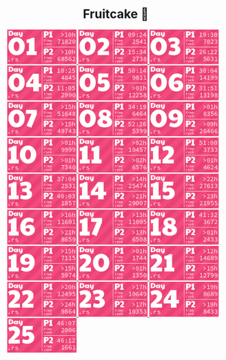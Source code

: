 <!-- AOC TILES BEGIN -->
<h1 align="center">
  Fruitcake 🎄
</h1>
<a href="src/solutions/day01.rs">
  <img src="media/2022/01.png" width="161px">
</a>
<a href="src/solutions/day02.rs">
  <img src="media/2022/02.png" width="161px">
</a>
<a href="src/solutions/day03.rs">
  <img src="media/2022/03.png" width="161px">
</a>
<a href="src/solutions/day04.rs">
  <img src="media/2022/04.png" width="161px">
</a>
<a href="src/solutions/day05.rs">
  <img src="media/2022/05.png" width="161px">
</a>
<a href="src/solutions/day06.rs">
  <img src="media/2022/06.png" width="161px">
</a>
<a href="src/solutions/day07.rs">
  <img src="media/2022/07.png" width="161px">
</a>
<a href="src/solutions/day08.rs">
  <img src="media/2022/08.png" width="161px">
</a>
<a href="src/solutions/day09.rs">
  <img src="media/2022/09.png" width="161px">
</a>
<a href="src/solutions/day10.rs">
  <img src="media/2022/10.png" width="161px">
</a>
<a href="src/solutions/day11.rs">
  <img src="media/2022/11.png" width="161px">
</a>
<a href="src/solutions/day12.rs">
  <img src="media/2022/12.png" width="161px">
</a>
<a href="src/solutions/day13.rs">
  <img src="media/2022/13.png" width="161px">
</a>
<a href="src/solutions/day14.rs">
  <img src="media/2022/14.png" width="161px">
</a>
<a href="src/solutions/day15.rs">
  <img src="media/2022/15.png" width="161px">
</a>
<a href="src/solutions/day16.rs">
  <img src="media/2022/16.png" width="161px">
</a>
<a href="src/solutions/day17.rs">
  <img src="media/2022/17.png" width="161px">
</a>
<a href="src/solutions/day18.rs">
  <img src="media/2022/18.png" width="161px">
</a>
<a href="src/solutions/day19.rs">
  <img src="media/2022/19.png" width="161px">
</a>
<a href="src/solutions/day20.rs">
  <img src="media/2022/20.png" width="161px">
</a>
<a href="src/solutions/day21.rs">
  <img src="media/2022/21.png" width="161px">
</a>
<a href="src/solutions/day22.rs">
  <img src="media/2022/22.png" width="161px">
</a>
<a href="src/solutions/day23.rs">
  <img src="media/2022/23.png" width="161px">
</a>
<a href="src/solutions/day24.rs">
  <img src="media/2022/24.png" width="161px">
</a>
<a href="src/solutions/day25.rs">
  <img src="media/2022/25.png" width="161px">
</a>
<!-- AOC TILES END -->